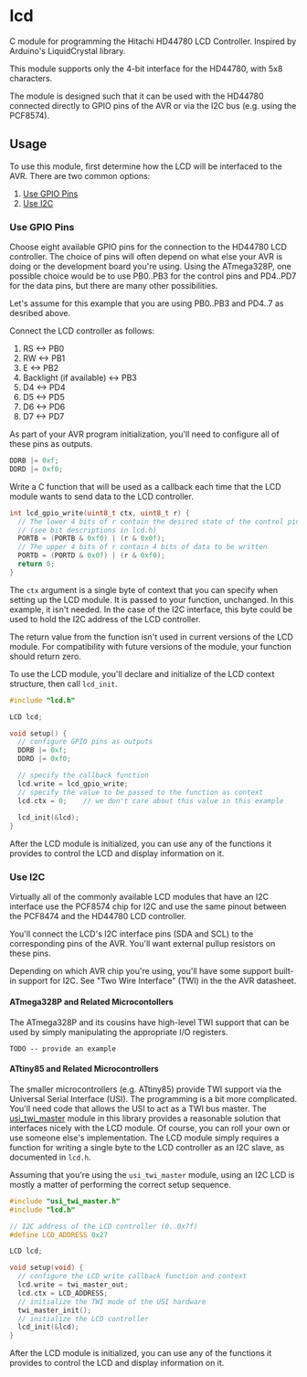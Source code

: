 lcd
===

C module for programming the Hitachi HD44780 LCD Controller.
Inspired by Arduino's LiquidCrystal library.
 
This module supports only the 4-bit interface for the HD44780,
with 5x8 characters.

The module is designed such that it can be used with the HD44780
connected directly to GPIO pins of the AVR or via the I2C bus 
(e.g. using the PCF8574).

Usage
-----

To use this module, first determine how the LCD will be interfaced
to the AVR. There are two common options:

1. [Use GPIO Pins](#use-gpio-pins)
2. [Use I2C](#use-i2c)


### Use GPIO Pins

Choose eight available GPIO pins for the connection to the HD44780
LCD controller. The choice of pins will often depend on what else
your AVR is doing or the development board you're using. Using the
ATmega328P, one possible choice would be to use PB0..PB3 for the 
control pins and PD4..PD7 for the data pins, but there are many other 
possibilities.

Let's assume for this example that you are using PB0..PB3 and 
PD4..7 as desribed above. 

Connect the LCD controller as follows:

1. RS <-> PB0
2. RW <-> PB1
3. E  <-> PB2
4. Backlight (if available) <-> PB3
5. D4 <-> PD4
6. D5 <-> PD5
7. D6 <-> PD6
8. D7 <-> PD7


As part of your AVR program initialization, you'll need to configure all 
of these pins as outputs.

```c
DDRB |= 0xf;
DDRD |= 0xf0;
```

Write a C function that will be used as a callback each time that
the LCD module wants to send data to the LCD controller. 

```c
int lcd_gpio_write(uint8_t ctx, uint8_t r) {
  // The lower 4 bits of r contain the desired state of the control pins
  // (see bit descriptions in lcd.h)
  PORTB = (PORTB & 0xf0) | (r & 0x0f);
  // The upper 4 bits of r contain 4 bits of data to be written
  PORTD = (PORTD & 0x0f) | (r & 0xf0);
  return 0;
}
```

The `ctx` argument is a single byte of context that you can specify 
when setting up the LCD module. It is passed to your function, 
unchanged. In this example, it isn't needed. In the case of the I2C 
interface, this byte could be used to hold the I2C address of the LCD 
controller.

The return value from the function isn't used in current versions of
the LCD module. For compatibility with future versions of the module,
your function should return zero.

To use the LCD module, you'll declare and initialize of the LCD context
structure, then call `lcd_init`.

```c
#include "lcd.h"

LCD lcd;

void setup() {
  // configure GPIO pins as outputs
  DDRB |= 0xf;
  DDRD |= 0xf0;

  // specify the callback function
  lcd.write = lcd_gpio_write;
  // specify the value to be passed to the function as context
  lcd.ctx = 0;    // we don't care about this value in this example
  
  lcd_init(&lcd);
}
```

After the LCD module is initialized, you can use any of the functions
it provides to control the LCD and display information on it.


### Use I2C

Virtually all of the commonly available LCD modules that have an I2C
interface use the PCF8574 chip for I2C and use the same pinout between
the PCF8474 and the HD44780 LCD controller.

You'll connect the LCD's I2C interface pins (SDA and SCL) to the
corresponding pins of the AVR. You'll want external pullup resistors
on these pins.

Depending on which AVR chip you're using, you'll have some support
built-in support for I2C. See "Two Wire Interface" (TWI) in the the 
AVR datasheet.

#### ATmega328P and Related Microcontollers

The ATmega328P and its cousins have high-level TWI support that
can be used by simply manipulating the appropriate I/O registers.

```
TODO -- provide an example
```

#### ATtiny85 and Related Microcontrollers

The smaller microcontrollers (e.g. ATtiny85) provide TWI support via 
the Universal Serial Interface (USI). The programming is a bit more
complicated. You'll need code that allows the USI to act as a TWI bus 
master. The [usi_twi_master](../usi_twi_master/README.md) module in
this library provides a reasonable solution that interfaces nicely
with the LCD module. Of course, you can roll your own or use someone
else's implementation. The LCD module simply requires a function for
writing a single byte to the LCD controller as an I2C slave, as
documented in `lcd.h`.

Assuming that you're using the `usi_twi_master` module, using an I2C
LCD is mostly a matter of performing the correct setup sequence.

```c
#include "usi_twi_master.h"
#include "lcd.h"

// I2C address of the LCD controller (0..0x7f)
#define LCD_ADDRESS 0x27

LCD lcd;

void setup(void) {
  // configure the LCD write callback function and context
  lcd.write = twi_master_out;
  lcd.ctx = LCD_ADDRESS;
  // initialize the TWI mode of the USI hardware
  twi_master_init();
  // initialize the LCD controller
  lcd_init(&lcd);
}
```

After the LCD module is initialized, you can use any of the functions
it provides to control the LCD and display information on it.
